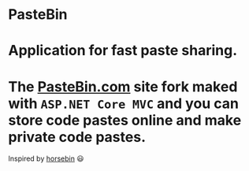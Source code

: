 # PasteBin
Application for fast paste sharing.
===
The [PasteBin.com](https://pastebin.com/) site fork maked with `ASP.NET Core MVC` 
and you can store code pastes online and make private code pastes.
===
Inspired by [horsebin](https://github.com/KonstantinSimeonov/horsebin) :smiley: